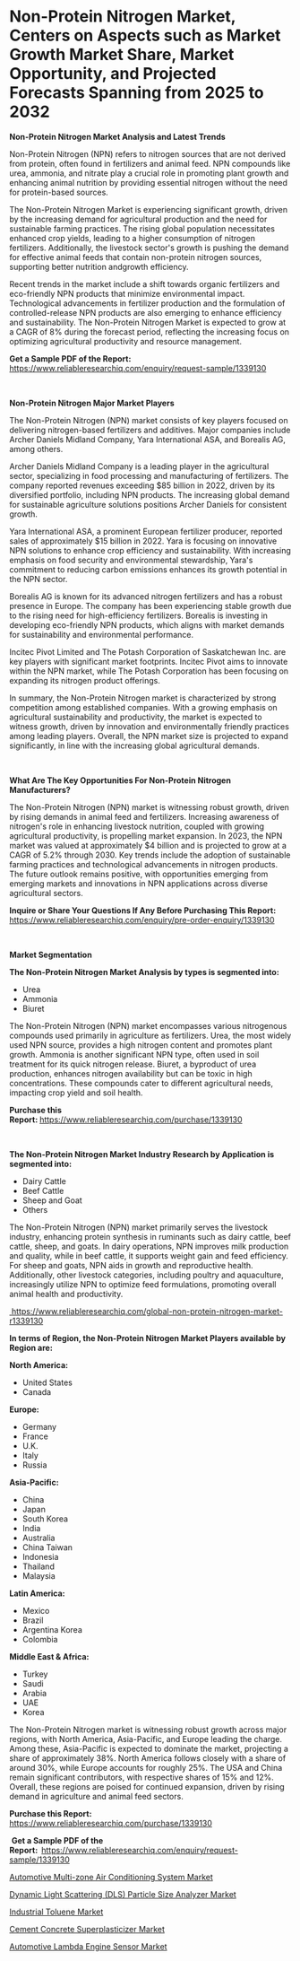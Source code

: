<p><h1>Non-Protein Nitrogen Market, Centers on Aspects such as Market Growth Market Share, Market Opportunity, and Projected Forecasts Spanning from 2025 to 2032</h1></p><p><strong>Non-Protein Nitrogen Market Analysis and Latest Trends</strong></p>
<p><p>Non-Protein Nitrogen (NPN) refers to nitrogen sources that are not derived from protein, often found in fertilizers and animal feed. NPN compounds like urea, ammonia, and nitrate play a crucial role in promoting plant growth and enhancing animal nutrition by providing essential nitrogen without the need for protein-based sources.</p><p>The Non-Protein Nitrogen Market is experiencing significant growth, driven by the increasing demand for agricultural production and the need for sustainable farming practices. The rising global population necessitates enhanced crop yields, leading to a higher consumption of nitrogen fertilizers. Additionally, the livestock sector's growth is pushing the demand for effective animal feeds that contain non-protein nitrogen sources, supporting better nutrition andgrowth efficiency.</p><p>Recent trends in the market include a shift towards organic fertilizers and eco-friendly NPN products that minimize environmental impact. Technological advancements in fertilizer production and the formulation of controlled-release NPN products are also emerging to enhance efficiency and sustainability. The Non-Protein Nitrogen Market is expected to grow at a CAGR of 8% during the forecast period, reflecting the increasing focus on optimizing agricultural productivity and resource management.</p></p>
<p><strong>Get a Sample PDF of the Report:&nbsp;</strong> <a href="https://www.reliableresearchiq.com/enquiry/request-sample/1339130?utm_campaign=1159&utm_medium=2&utm_source=Github&utm_content=ia&utm_term=08012025&utm_id=non-protein-nitrogen">https://www.reliableresearchiq.com/enquiry/request-sample/1339130</a></p>
<p>&nbsp;</p>
<p><strong>Non-Protein Nitrogen Major Market Players</strong></p>
<p><p>The Non-Protein Nitrogen (NPN) market consists of key players focused on delivering nitrogen-based fertilizers and additives. Major companies include Archer Daniels Midland Company, Yara International ASA, and Borealis AG, among others.</p><p>Archer Daniels Midland Company is a leading player in the agricultural sector, specializing in food processing and manufacturing of fertilizers. The company reported revenues exceeding $85 billion in 2022, driven by its diversified portfolio, including NPN products. The increasing global demand for sustainable agriculture solutions positions Archer Daniels for consistent growth.</p><p>Yara International ASA, a prominent European fertilizer producer, reported sales of approximately $15 billion in 2022. Yara is focusing on innovative NPN solutions to enhance crop efficiency and sustainability. With increasing emphasis on food security and environmental stewardship, Yara's commitment to reducing carbon emissions enhances its growth potential in the NPN sector.</p><p>Borealis AG is known for its advanced nitrogen fertilizers and has a robust presence in Europe. The company has been experiencing stable growth due to the rising need for high-efficiency fertilizers. Borealis is investing in developing eco-friendly NPN products, which aligns with market demands for sustainability and environmental performance.</p><p>Incitec Pivot Limited and The Potash Corporation of Saskatchewan Inc. are key players with significant market footprints. Incitec Pivot aims to innovate within the NPN market, while The Potash Corporation has been focusing on expanding its nitrogen product offerings.</p><p>In summary, the Non-Protein Nitrogen market is characterized by strong competition among established companies. With a growing emphasis on agricultural sustainability and productivity, the market is expected to witness growth, driven by innovation and environmentally friendly practices among leading players. Overall, the NPN market size is projected to expand significantly, in line with the increasing global agricultural demands.</p></p>
<p>&nbsp;</p>
<p><strong>What Are The Key Opportunities For Non-Protein Nitrogen Manufacturers?</strong></p>
<p><p>The Non-Protein Nitrogen (NPN) market is witnessing robust growth, driven by rising demands in animal feed and fertilizers. Increasing awareness of nitrogen's role in enhancing livestock nutrition, coupled with growing agricultural productivity, is propelling market expansion. In 2023, the NPN market was valued at approximately $4 billion and is projected to grow at a CAGR of 5.2% through 2030. Key trends include the adoption of sustainable farming practices and technological advancements in nitrogen products. The future outlook remains positive, with opportunities emerging from emerging markets and innovations in NPN applications across diverse agricultural sectors.</p></p>
<p><strong>Inquire or Share Your Questions If Any Before Purchasing This Report:</strong> <a href="https://www.reliableresearchiq.com/enquiry/pre-order-enquiry/1339130?utm_campaign=1159&utm_medium=2&utm_source=Github&utm_content=ia&utm_term=08012025&utm_id=non-protein-nitrogen">https://www.reliableresearchiq.com/enquiry/pre-order-enquiry/1339130</a></p>
<p>&nbsp;</p>
<p><strong>Market Segmentation</strong></p>
<p><strong>The Non-Protein Nitrogen Market Analysis by types is segmented into:</strong></p>
<p><ul><li>Urea</li><li>Ammonia</li><li>Biuret</li></ul></p>
<p><p>The Non-Protein Nitrogen (NPN) market encompasses various nitrogenous compounds used primarily in agriculture as fertilizers. Urea, the most widely used NPN source, provides a high nitrogen content and promotes plant growth. Ammonia is another significant NPN type, often used in soil treatment for its quick nitrogen release. Biuret, a byproduct of urea production, enhances nitrogen availability but can be toxic in high concentrations. These compounds cater to different agricultural needs, impacting crop yield and soil health.</p></p>
<p><strong>Purchase this Report:&nbsp;</strong><a href="https://www.reliableresearchiq.com/purchase/1339130?utm_campaign=1159&utm_medium=2&utm_source=Github&utm_content=ia&utm_term=08012025&utm_id=non-protein-nitrogen">https://www.reliableresearchiq.com/purchase/1339130</a></p>
<p>&nbsp;</p>
<p><strong>The Non-Protein Nitrogen Market Industry Research by Application is segmented into:</strong></p>
<p><ul><li>Dairy Cattle</li><li>Beef Cattle</li><li>Sheep and Goat</li><li>Others</li></ul></p>
<p><p>The Non-Protein Nitrogen (NPN) market primarily serves the livestock industry, enhancing protein synthesis in ruminants such as dairy cattle, beef cattle, sheep, and goats. In dairy operations, NPN improves milk production and quality, while in beef cattle, it supports weight gain and feed efficiency. For sheep and goats, NPN aids in growth and reproductive health. Additionally, other livestock categories, including poultry and aquaculture, increasingly utilize NPN to optimize feed formulations, promoting overall animal health and productivity.</p></p>
<p><a href="https://www.reliableresearchiq.com/global-non-protein-nitrogen-market-r1339130?utm_campaign=1159&utm_medium=2&utm_source=Github&utm_content=ia&utm_term=08012025&utm_id=non-protein-nitrogen">&nbsp;https://www.reliableresearchiq.com/global-non-protein-nitrogen-market-r1339130</a></p>
<p><strong>In terms of Region, the Non-Protein Nitrogen Market Players available by Region are:</strong></p>
<p>
    <p> <strong> North America: </strong>
        <ul>
            <li>United States</li>
            <li>Canada</li>
        </ul>
        </p> 
    <p> <strong> Europe: </strong>
        <ul>
            <li>Germany</li>
            <li>France</li>
            <li>U.K.</li>
            <li>Italy</li>
            <li>Russia</li>
        </ul>
        </p> 
    <p> <strong> Asia-Pacific: </strong>
        <ul>
            <li>China</li>
            <li>Japan</li>
            <li>South Korea</li>
            <li>India</li>
            <li>Australia</li>
            <li>China Taiwan</li>
            <li>Indonesia</li>
            <li>Thailand</li>
            <li>Malaysia</li>
        </ul>
        </p> 
    <p> <strong> Latin America: </strong>
        <ul>
            <li>Mexico</li>
            <li>Brazil</li>
            <li>Argentina Korea</li>
            <li>Colombia</li>
        </ul>
        </p> 
    <p> <strong> Middle East & Africa: </strong>
        <ul>
            <li>Turkey</li>
            <li>Saudi</li>
            <li>Arabia</li>
            <li>UAE</li>
            <li>Korea</li>
        </ul>
    </p>
    </p>
<p><p>The Non-Protein Nitrogen market is witnessing robust growth across major regions, with North America, Asia-Pacific, and Europe leading the charge. Among these, Asia-Pacific is expected to dominate the market, projecting a share of approximately 38%. North America follows closely with a share of around 30%, while Europe accounts for roughly 25%. The USA and China remain significant contributors, with respective shares of 15% and 12%. Overall, these regions are poised for continued expansion, driven by rising demand in agriculture and animal feed sectors.</p></p>
<p><strong>Purchase this Report: </strong><a href="https://www.reliableresearchiq.com/purchase/1339130?utm_campaign=1159&utm_medium=2&utm_source=Github&utm_content=ia&utm_term=08012025&utm_id=non-protein-nitrogen">https://www.reliableresearchiq.com/purchase/1339130</a></p>
<p>&nbsp;<strong>Get a Sample PDF of the Report:&nbsp;&nbsp;</strong><a href="https://www.reliableresearchiq.com/enquiry/request-sample/1339130?utm_campaign=1159&utm_medium=2&utm_source=Github&utm_content=ia&utm_term=08012025&utm_id=non-protein-nitrogen">https://www.reliableresearchiq.com/enquiry/request-sample/1339130</a></p>
<p><strong></strong></p>
<p><p><a href="https://www.linkedin.com/pulse/regional-development-deployment-revenue-growth-automotive-multi-zone-a1njc?utm_campaign=1159&utm_medium=2&utm_source=Github&utm_content=ia&utm_term=08012025&utm_id=non-protein-nitrogen">Automotive Multi-zone Air Conditioning System Market</a></p><p><a href="https://www.linkedin.com/pulse/dynamic-light-scattering-dls-particle-size-analyzer-market-research-report-sbive?utm_campaign=1159&utm_medium=2&utm_source=Github&utm_content=ia&utm_term=08012025&utm_id=non-protein-nitrogen">Dynamic Light Scattering (DLS) Particle Size Analyzer Market</a></p><p><a href="https://github.com/yankimber90yankim/Market-Research-Report-List-1/blob/main/industrial-toluene-market.md?utm_campaign=1159&utm_medium=2&utm_source=Github&utm_content=ia&utm_term=08012025&utm_id=non-protein-nitrogen">Industrial Toluene Market</a></p><p><a href="https://github.com/lisaeichler20775/Market-Research-Report-List-1/blob/main/cement-concrete-superplasticizer-market.md?utm_campaign=1159&utm_medium=2&utm_source=Github&utm_content=ia&utm_term=08012025&utm_id=non-protein-nitrogen">Cement Concrete Superplasticizer Market</a></p><p><a href="https://www.linkedin.com/pulse/overview-automotive-lambda-engine-sensormarket-industryshowing-growth-fafvc?utm_campaign=1159&utm_medium=2&utm_source=Github&utm_content=ia&utm_term=08012025&utm_id=non-protein-nitrogen">Automotive Lambda Engine Sensor Market</a></p></p>